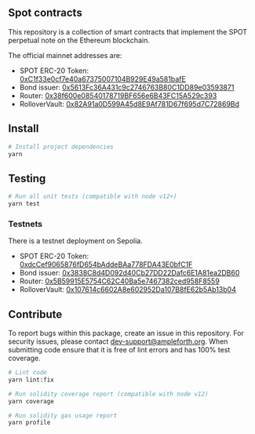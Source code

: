 ## Spot contracts

This repository is a collection of smart contracts that implement the SPOT perpetual note on the Ethereum blockchain.

The official mainnet addresses are:

- SPOT ERC-20 Token: [0xC1f33e0cf7e40a67375007104B929E49a581bafE](https://etherscan.io/address/0xC1f33e0cf7e40a67375007104B929E49a581bafE)
- Bond issuer: [0x5613Fc36A431c9c2746763B80C1DD89e03593871](https://etherscan.io/address/0x5613Fc36A431c9c2746763B80C1DD89e03593871)
- Router: [0x38f600e08540178719BF656e6B43FC15A529c393](https://etherscan.io/address/0x38f600e08540178719BF656e6B43FC15A529c393)
- RolloverVault: [0x82A91a0D599A45d8E9Af781D67f695d7C72869Bd](https://etherscan.io//address/0x82A91a0D599A45d8E9Af781D67f695d7C72869Bd)

## Install

```bash
# Install project dependencies
yarn
```

## Testing

```bash
# Run all unit tests (compatible with node v12+)
yarn test
```

### Testnets

There is a testnet deployment on Sepolia.

- SPOT ERC-20 Token: [0xdcCef9065876fD654bAddeBAa778FDA43E0bfC1F](https://sepolia.etherscan.io//address/0xdcCef9065876fD654bAddeBAa778FDA43E0bfC1F)
- Bond issuer: [0x3838C8d4D092d40Cb27DD22Dafc6E1A81ea2DB60](https://sepolia.etherscan.io//address/0x3838C8d4D092d40Cb27DD22Dafc6E1A81ea2DB60)
- Router: [0x5B59915E5754C62C40Ba5e7467382ced958F8559](https://sepolia.etherscan.io//address/0x5B59915E5754C62C40Ba5e7467382ced958F8559)
- RolloverVault: [0x107614c6602A8e602952Da107B8fE62b5Ab13b04](https://sepolia.etherscan.io//address/0x107614c6602A8e602952Da107B8fE62b5Ab13b04)

## Contribute

To report bugs within this package, create an issue in this repository.
For security issues, please contact dev-support@ampleforth.org.
When submitting code ensure that it is free of lint errors and has 100% test coverage.

```bash
# Lint code
yarn lint:fix

# Run solidity coverage report (compatible with node v12)
yarn coverage

# Run solidity gas usage report
yarn profile
```
